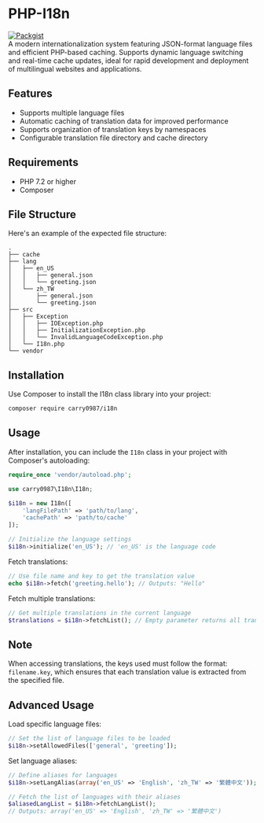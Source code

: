 # PHP-I18n
[![Packgist](https://img.shields.io/packagist/v/carry0987/i18n.svg?style=flat-square)](https://packagist.org/packages/carry0987/i18n)  
A modern internationalization system featuring JSON-format language files and efficient PHP-based caching. Supports dynamic language switching and real-time cache updates, ideal for rapid development and deployment of multilingual websites and applications.

## Features
- Supports multiple language files
- Automatic caching of translation data for improved performance
- Supports organization of translation keys by namespaces
- Configurable translation file directory and cache directory

## Requirements
- PHP 7.2 or higher
- Composer

## File Structure
Here's an example of the expected file structure:
```
.
├── cache
├── lang
│   ├── en_US
│   │   ├── general.json
│   │   └── greeting.json
│   └── zh_TW
│       ├── general.json
│       └── greeting.json
├── src
│   ├── Exception
│   │   ├── IOException.php
│   │   ├── InitializationException.php
│   │   └── InvalidLanguageCodeException.php
│   └── I18n.php
└── vendor
```

## Installation
Use Composer to install the I18n class library into your project:

``` bash
composer require carry0987/i18n
```

## Usage
After installation, you can include the `I18n` class in your project with Composer's autoloading:
```php
require_once 'vendor/autoload.php';

use carry0987\I18n\I18n;

$i18n = new I18n([
    'langFilePath' => 'path/to/lang', 
    'cachePath' => 'path/to/cache'
]);

// Initialize the language settings
$i18n->initialize('en_US'); // 'en_US' is the language code
```

Fetch translations:
```php
// Use file name and key to get the translation value
echo $i18n->fetch('greeting.hello'); // Outputs: "Hello"
```

Fetch multiple translations:
```php
// Get multiple translations in the current language
$translations = $i18n->fetchList(); // Empty parameter returns all translations
```

## Note
When accessing translations, the keys used must follow the format: `filename.key`, which ensures that each translation value is extracted from the specified file.

## Advanced Usage
Load specific language files:
```php
// Set the list of language files to be loaded
$i18n->setAllowedFiles(['general', 'greeting']);
```

Set language aliases:
```php
// Define aliases for languages
$i18n->setLangAlias(array('en_US' => 'English', 'zh_TW' => '繁體中文'));

// Fetch the list of languages with their aliases
$aliasedLangList = $i18n->fetchLangList();
// Outputs: array('en_US' => 'English', 'zh_TW' => '繁體中文')
```
